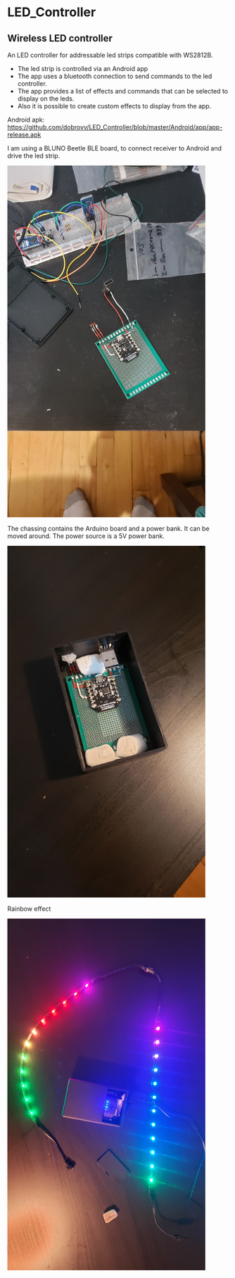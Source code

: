 # LED_Controller

<h2>Wireless LED controller</h2> 

An LED controller for addressable led strips compatible with WS2812B.

 * The led strip is controlled via an Android app
 * The app uses a bluetooth connection to send commands to the led controller.
 * The app provides a list of effects and commands that can be selected to display on the leds.
 * Also it is possible to create custom effects to display from the app.
 
 Android apk: <a>https://github.com/dobrovv/LED_Controller/blob/master/Android/app/app-release.apk</a>
 
 
 I am using a BLUNO Beetle BLE board, to connect receiver to Android and drive the led strip.

<img src="https://github.com/dobrovv/LED_Controller/blob/master/Screens/20200810_001049.jpg?raw=true" width="450" height="800">

The chassing contains the Arduino board and a power bank. It can be moved around. The power source is a 5V power bank.

<img src="https://github.com/dobrovv/LED_Controller/blob/master/Screens/20200823_015720.jpg?raw=true" width="450" height="800">

Rainbow effect

<img src="https://github.com/dobrovv/LED_Controller/blob/master/Screens/20200823_021428.jpg?raw=true" width="450" height="800">

